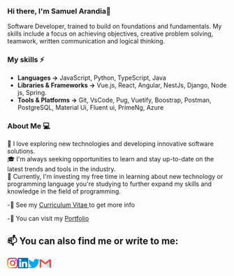 ### Hi there, I'm Samuel Arandia👋
 
Software Developer, trained to build on foundations and fundamentals. My skills include a focus on achieving objectives, creative problem solving, teamwork, written communication and logical thinking.
<!-- I am looking for a challenging and dynamic position to continue adding experience and knowledge. -->

### My skills ⚡
- **Languages →** JavaScript, Python, TypeScript, Java
- **Libraries & Frameworks →** Vue.js, React, Angular, NestJs, Django, Node js, Spring. 
- **Tools & Platforms →** Git, VsCode, Pug, Vuetify, Boostrap, Postman, PostgreSQL, Material Ui, Fluent ui, PrimeNg, Azure

### About Me 💻 
🤔 I love exploring new technologies and developing innovative software solutions.<br>
🎓 I'm always seeking opportunities to learn and stay up-to-date on the latest trends and tools in the industry.<br>
🌱 Currently, I'm investing my free time in learning about new technology or programming language you're studying to further expand my skills and knowledge in the field of programming.<br>


-📝 See my <a href='https://drive.google.com/file/d/1J-t-qPOVP2hqq85CteBTIR49wG7bqWLn/view?usp=sharing'> Curriculum Vitae </a> to get more info

-🔭 You can visit my <a href='https://samuelarandia.com'> Portfolio </a>

## 📫 You can also find me or write to me:
  <a href="https://www.instagram.com/samuel_arandia/">
    <img align="left" alt="Samue Arandia | Instagram" width="24px" src="https://github.com/SatYu26/SatYu26/blob/master/Assets/Instagram.svg" />
  </a> &nbsp;&nbsp;
  <a href="https://www.linkedin.com/in/samuel-arandia/">
    <img align="left" alt="Samuel Arandia | Linkedin" width="24px" src="https://github.com/SatYu26/SatYu26/blob/master/Assets/Linkedin.svg" />
  </a> &nbsp;&nbsp;
  <a href="https://twitter.com/arandia_samuel">
    <img align="left" alt="Samuel Arandia | Twitter" width="26px" src="https://github.com/SatYu26/SatYu26/blob/master/Assets/Twitter.svg" />
  </a> &nbsp;&nbsp;
  <a href="mailto:samuelarandia@gmail.com">
    <img align="left" alt="Samuel Arandia | Gmail" width="26px" src="https://github.com/SatYu26/SatYu26/blob/master/Assets/Gmail.svg" />
  </a>

<!--
**samuelArandia/samuelarandia** is a ✨ _special_ ✨ repository because its `README.md` (this file) appears on your GitHub profile.

Here are some ideas to get you started:

- 🔭 I’m currently working on ...
- 🌱 I’m currently learning ...
- 👯 I’m looking to collaborate on ...
- 🤔 I’m looking for help with ...
- 💬 Ask me about ...
- 📫 How to reach me: ...
- 😄 Pronouns: ...
- ⚡ Fun fact: ...
-->
